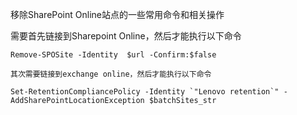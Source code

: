 移除SharePoint Online站点的一些常用命令和相关操作

需要首先链接到Sharepoint Online，然后才能执行以下命令

```shell
Remove-SPOSite -Identity  $url -Confirm:$false

其次需要链接到exchange online，然后才能执行以下命令
```

```
Set-RetentionCompliancePolicy -Identity `"Lenovo retention`" -AddSharePointLocationException $batchSites_str
```